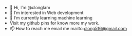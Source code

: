 - 👋 Hi, I’m @clonglam
- 👀 I’m interested in Web development
- 🌱 I’m currently learning machine learning
- Visit my github pins for know more my work.
- 📫 How to reach me email me mailto:clong516@gmail.com
<!---
clonglam/clonglam is a ✨ special ✨ repository because its `README.md` (this file) appears on your GitHub profile.
You can click the Preview link to take a look at your changes.
--->
